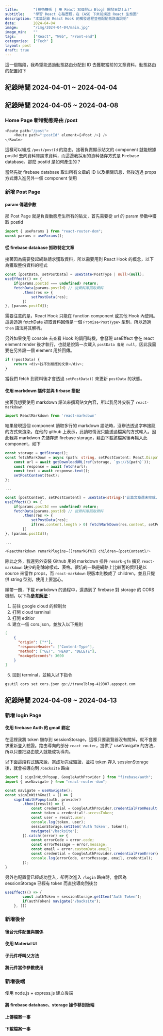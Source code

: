 ```yaml
---
title:       "[技術擴張 | 用 React 寫個登山 Blog] 開發日誌(上)"
subtitle:    "學習 React 心路歷程，在 CASE 下來前摸透 React 生態圈"
description: "本篇記錄 React Hook 的觸發過程並搭配動態路由說明"
date:        2024-04-04
image:       "/img/2024-04-04/main.jpg"
image_min:   ""
tags:        ["React", "Web", "Front-end"]
categories:  ["Tech" ]
layout: post
draft: true
---
```


這一個階段，我希望能透過動態路由分配到 ID 去獲取當前的文章資料，動態路由的配置如下

## 紀錄時間 2024-04-01 ~ 2024-04-04

## 紀錄時間 2024-04-05 ~ 2024-04-08
### Home Page 新增動態路由 /post
```javascript
<Route path="/post">
    <Route path=":postId" element={<Post />} />
</Route>
```

這樣可以組成 `/post/postId` 的路由，接著負責顯示貼文的 component 就能根據 postId 去向資料庫請求資料，而這邊我採用的資料儲存方式是 Firebase database。那麼 postId 是如何產生的？

當然先從 firebase database 取出所有文章的 ID 以及相關訊息，然後透過 props 方式傳入進另外一個 component 使用

### 新增 Post Page

#### param 傳遞參數
那 Post Page 就是負責動態產生所有的貼文，首先需要從 url 的 param 參數中獲取 postId
```typescript
import { useParams } from "react-router-dom";
const params = useParams();
```

#### 從 firebase database 抓取特定文章
接著因為需要發起網路請求獲取資料，所以需要用到 React Hook 的概念，以下為獲取整份資料的程式
```typescript
const [postData, setPostData] = useState<PostType | null>(null);
useEffect(() => {
    if(params.postId === undefined) return;
    fetchData(params.postId) // 從資料庫抓取資料
        .then(res => {
            setPostData(res);
        }) 
}, [params.postId]);
```
需要注意的是，React Hook 只能在 function component 或其他 Hook 內使用。
這邊透過 fetchData 抓取資料回傳是一個 `Promise<PostType>` 型別，所以透過 `then` 語法將其解析。

另外如果使用 console 去查看 Hook 的調用時機，會發現 useEffect 會在 react element render 後才執行，也就是說第一次載入 `postData 會是 null`，因此我需要在另外設一個 element 用於回傳。
```typescript
if (!postData) {
    return <div>找不到相應的文章</div>;
}
```
當我們 fetch 到資料後才會透過 `setPostData()` 來更新 `postData` 的狀態。

#### 使用 markdown 插件並與 firbase 搭配
接著我想要使用 markdown 語法來撰寫貼文內容，所以我另外安裝了 `react-markdown`
```typescript
import ReactMarkdown from 'react-markdown'
```
結果發現這個 component 讀取多行的 markdown 語法時，沒辦法透過字串接龍的方式來渲染，在他的 github 上表示，此讀取情況只能透過檔案的方式輸入。因此我將 markdwon 先儲存進 firebase storage，藉由下載該檔案後再輸入此 component，如下
```typescript
const storage = getStorage();
const fetchMarkDown = async (path: string, setPostContent: React.Dispatch<React.SetStateAction<string>>) => {
    const url = await getDownloadURL(ref(storage, `gs://${path}`));
    const response = await fetch(url);
    const text = await response.text();
    setPostContent(text);
};

...

const [postContent, setPostContent] = useState<string>("此篇文章還未完成...");
useEffect(() => {
    if(params.postId === undefined) return;
    fetchData(params.postId) // 從資料庫抓取資料
        .then(res => {
            setPostData(res);
            if(res.content.length > 0) fetchMarkDown(res.content, setPostContent);
        }) 
}, [params.postId]);

...

<ReactMarkdown remarkPlugins={[remarkGfm]} children={postContent}/>

```
除此之外，我還另外安裝 Github 用的 markdown 插件 `remark-gfm` 擴充 `react-markdown` 缺少的刪除線樣式、表格。很坑的一點是網路上比較舊的資料是以 source 來當作 props，而 `react-markdown` 現版本則換成了 children，並且只提供 string 型別，使用上要當心。

順帶一題，下載 markdown 的過程中，還遇到了 firebase 對 storage 的 CORS 機制，以下為[**參考解法**](https://www.youtube.com/watch?v=tvCIEsk4Uas)：
1. 前往 google cloud 的控制台
2. 打開 cloud terminal
3. 打開 editior
4. 建立一個 cors.json，並放入以下規則
```json
[
    {
      "origin": ["*"],
      "responseHeader": ["Content-Type"],
      "method": ["GET", "HEAD", "DELETE"],
      "maxAgeSeconds": 3600
    }
]
```
5. 回到 terminal，並輸入以下指令
```bash
gsutil cors set cors.json gs://travelblog-419307.appspot.com
```

## 紀錄時間 2024-04-09 ~ 2024-04-13

### 新增 login Page

#### 使用 firebase Auth 的 gmail 綁定

在這裡我將 token 儲存到 sessionStorage，這樣只要瀏覽器沒有關掉，就不會要求重新登入驗證。路由導向的部分 `react router`，提供了 useNavigate 的方法，所以只要把路由放入就能成功導向。

以下面這段程式碼來說，當成功完成驗證，並把 token 存入 sessionStorage 後，就會被導向到 `/backsite` 路由
```typescript
import { signInWithPopup, GoogleAuthProvider } from "firebase/auth";
import { useNavigate } from "react-router-dom";

const navigate = useNavigate();
const signInWithGmail = () => {
    signInWithPopup(auth, provider)
        .then((result) => {
            const credential = GoogleAuthProvider.credentialFromResult(result);
            const token = credential!.accessToken;
            const user = result.user;
            console.log(token, user);
            sessionStorage.setItem('Auth Token', token!);
            navigate("/backsite");
        }).catch((error) => {
            const errorCode = error.code;
            const errorMessage = error.message;
            const email = error.customData.email;
            const credential = GoogleAuthProvider.credentialFromError(error);
            console.log(errorCode, errorMessage, email, credential);
        });
}
```

另外也配置當已經成功登入，卻再次進入 `/login` 路由時，會因為 sessionStorage 已經有 token 而直接導向到後台
```typescript
useEffect(() => {
        const authToken = sessionStorage.getItem("Auth Token");
        if(authToken) navigate("/backsite");
    }, [])
```

### 新增後台

#### 後台元件配置與關係

#### 使用 Material UI

#### 子元件呼叫父方法

#### 將元件當作參數使用

### 新增後端

使用 node.js + express.js 建立後端

#### 將 firebase database、storage 操作移到後端

#### 上傳檔案一事

#### 下載檔案一事


